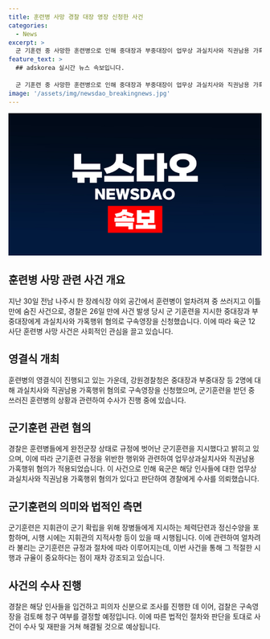 ```yaml
---
title: 훈련병 사망 경찰 대장 영장 신청한 사건
categories:
  - News
excerpt: >
  군 기훈련 중 사망한 훈련병으로 인해 중대장과 부중대장이 업무상 과실치사와 직권남용 가혹 행위 혐의로 경찰에 구속영장을 신청했다. 훈련은 규정을 벗어나 완전군장 상태에서 이뤄져 사고가 발생했는데, 경찰은 사건을 업무상 과실치사로 처리 중이다. 군은 경찰에 수사를 의뢰하고, 지휘관이 지시하는 규정적인 기훈련은 체력 단련과 정신 수양을 포함한다. 중대장과 부중대장은 현재 구속 여부를 검토 중이며, 이 사건은 계속 수사 중이다.
feature_text: >
  ## adskorea 실시간 뉴스 속보입니다.

  군 기훈련 중 사망한 훈련병으로 인해 중대장과 부중대장이 업무상 과실치사와 직권남용 가혹 행위 혐의로 경찰에 구속영장을 신청했다. 훈련은 규정을 벗어나 완전군장 상태에서 이뤄져 사고가 발생했는데, 경찰은 사건을 업무상 과실치사로 처리 중이다. 군은 경찰에 수사를 의뢰하고, 지휘관이 지시하는 규정적인 기훈련은 체력 단련과 정신 수양을 포함한다. 중대장과 부중대장은 현재 구속 여부를 검토 중이며, 이 사건은 계속 수사 중이다.
image: '/assets/img/newsdao_breakingnews.jpg'
---
```


<p><img src="/assets/img/newsdao_breakingnews.jpg" alt="adskorea 속보" /></p>

<h2 data-ke-size="size26">훈련병 사망 관련 사건 개요</h2>

<p data-ke-size="size16">지난 30일 전남 나주시 한 장례식장 야외 공간에서 훈련병이 얼차려져 중 쓰러지고 이틀 만에 숨진 사건으로, 경찰은 26일 만에 사건 발생 당시 군 기훈련을 지시한 중대장과 부중대장에게 과실치사와 가혹행위 혐의로 구속영장을 신청했습니다. 이에 따라 육군 12사단 훈련병 사망 사건은 사회적인 관심을 끌고 있습니다.</p>

<h2 data-ke-size="size24">영결식 개최</h2>

<p data-ke-size="size16">훈련병의 영결식이 진행되고 있는 가운데, 강원경찰청은 중대장과 부중대장 등 2명에 대해 과실치사와 직권남용 가혹행위 혐의로 구속영장을 신청했으며, 군기훈련을 받던 중 쓰러진 훈련병의 상황과 관련하여 수사가 진행 중에 있습니다.</p>

<h2 data-ke-size="size24">군기훈련 관련 혐의</h2>

<p data-ke-size="size16">경찰은 훈련병들에게 완전군장 상태로 규정에 벗어난 군기훈련을 지시했다고 밝히고 있으며, 이에 따라 군기훈련 규정을 위반한 행위와 관련하여 업무상과실치사와 직권남용 가혹행위 혐의가 적용되었습니다. 이 사건으로 인해 육군은 해당 인사들에 대한 업무상과실치사와 직권남용 가혹행위 혐의가 있다고 판단하여 경찰에게 수사를 의뢰했습니다.</p>

<h2 data-ke-size="size24">군기훈련의 의미와 법적인 측면</h2>

<p data-ke-size="size16">군기훈련은 지휘관이 군기 확립을 위해 장병들에게 지시하는 체력단련과 정신수양을 포함하며, 시행 시에는 지휘관의 지적사항 등이 있을 때 시행됩니다. 이에 관련하여 얼차려라 불리는 군기훈련은 규정과 절차에 따라 이루어지는데, 이번 사건을 통해 그 적절한 시행과 규율이 중요하다는 점이 재차 강조되고 있습니다.</p>

<h2 data-ke-size="size24">사건의 수사 진행</h2>

<p data-ke-size="size16">경찰은 해당 인사들을 입건하고 피의자 신분으로 조사를 진행한 데 이어, 검찰은 구속영장을 검토해 청구 여부를 결정할 예정입니다. 이에 따른 법적인 절차와 판단을 토대로 사건이 수사 및 재판을 거쳐 해결될 것으로 예상됩니다.</p>


